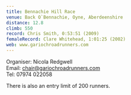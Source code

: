 ```yaml
---
title: Bennachie Hill Race
venue: Back O`Bennachie, Oyne, Aberdeenshire
distance: 12.8
climb: 550
record: Chris Smith, 0:53:51 (2009)
femaleRecord: Clare Whitehead, 1:01:25 (2002)
web: www.gariochroadrunners.com
---
```

Organiser: Nicola Redgwell  
Email: [chair@gariochroadrunners.com](mailto:chair@gariochroadrunners.com)  
Tel: 07974 022058

There is also an entry limit of 200 runners.